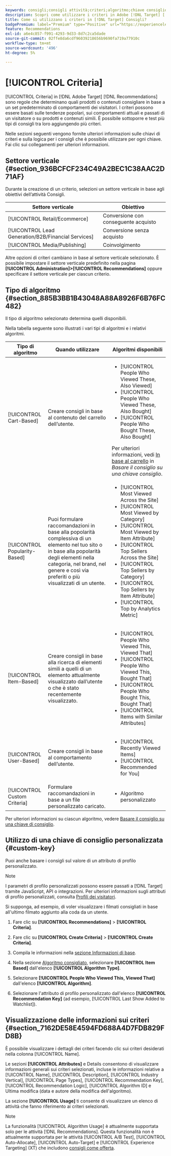 ```yaml
---
keywords: consigli;consigli attività;criteri;algoritmo;chiave consiglio;chiave personalizzata;settore verticale;commercio al dettaglio;eccommerce;generazione lead;b2b;servizi finanziari;media;publishing;recommendations activity;criteria;algorithm;recommendations key;custom key;industry vertical;retail;eccommerce;lead generation;b2b;financial services;media;publishing
description: Scopri come utilizzare i criteri in Adobe [!DNL Target] [!DNL Recommendations].
title: Come si utilizzano i criteri in [!DNL Target] Consigli?
badgePremium: label="Premium" type="Positive" url="https://experienceleague.adobe.com/docs/target/using/introduction/intro.html?lang=it#premium newtab=true" tooltip="Scopri cosa è incluso in Target Premium."
feature: Recommendations
exl-id: a6e4c857-f991-4293-9d33-8d7c2ca5dade
source-git-commit: 02ffe8da6cdf96039218656b9690fa719a77910c
workflow-type: tm+mt
source-wordcount: '496'
ht-degree: 5%

---
```


# [!UICONTROL Criteria]

[!UICONTROL Criteria] in [!DNL Adobe Target] [!DNL Recommendations] sono regole che determinano quali prodotti o contenuti consigliare in base a un set predeterminato di comportamenti dei visitatori. I criteri possono essere basati sulle tendenze popolari, sui comportamenti attuali e passati di un visitatore o su prodotti e contenuti simili. È possibile sottoporre e test più tipi di consigli tra loro aggiungendo più criteri.

Nelle sezioni seguenti vengono fornite ulteriori informazioni sulle chiavi di criteri e sulla logica per i consigli che è possibile utilizzare per ogni chiave. Fai clic sui collegamenti per ulteriori informazioni.

## Settore verticale {#section_936BCFCF234C49A2BEC1C38AAC2D71AF}

Durante la creazione di un criterio, selezioni un settore verticale in base agli obiettivi dell’attività Consigli.

| Settore verticale | Obiettivo |
|--- |--- |
| [!UICONTROL Retail/Ecommerce] | Conversione con conseguente acquisto |
| [!UICONTROL Lead Generation/B2B/Financial Services] | Conversione senza acquisto |
| [!UICONTROL Media/Publishing] | Coinvolgimento |

Altre opzioni di criteri cambiano in base al settore verticale selezionato. È possibile impostare il settore verticale predefinito nella pagina **[!UICONTROL Administration]>[!UICONTROL Recommendations]** oppure specificare il settore verticale per ciascun criterio.

## Tipo di algoritmo {#section_885B3BB1B43048A88A8926F6B76FC482}

Il tipo di algoritmo selezionato determina quelli disponibili.

Nella tabella seguente sono illustrati i vari tipi di algoritmi e i relativi algoritmi.

| Tipo di algoritmo | Quando utilizzare | Algoritmi disponibili |
| --- | --- | --- |
| [!UICONTROL Cart-Based] | Creare consigli in base al contenuto del carrello dell’utente. | <ul><li>[!UICONTROL People Who Viewed These, Also Viewed]</li><li>[!UICONTROL People Who Viewed These, Also Bought]</li><li>[!UICONTROL People Who Bought These, Also Bought]</li></ul>Per ulteriori informazioni, vedi [In base al carrello](/help/main/c-recommendations/c-algorithms/base-the-recommendation-on-a-recommendation-key.md#cart-based) in *Basare il consiglio su una chiave consiglio*. |
| [!UICONTROL Popularity-Based] | Puoi formulare raccomandazioni in base alla popolarità complessiva di un elemento nel tuo sito o in base alla popolarità degli elementi nella categoria, nel brand, nel genere e così via preferiti o più visualizzati di un utente. | <ul><li>[!UICONTROL Most Viewed Across the Site]</li><li>[!UICONTROL Most Viewed by Category]</li><li>[!UICONTROL Most Viewed by Item Attribute]</li><li>[!UICONTROL Top Sellers Across the Site]</li><li>[!UICONTROL Top Sellers by Category]</li><li>[!UICONTROL Top Sellers by Item Attribute]</li><li>[!UICONTROL Top by Analytics Metric]</li></ul> |
| [!UICONTROL Item-Based] | Creare consigli in base alla ricerca di elementi simili a quelli di un elemento attualmente visualizzato dall’utente o che è stato recentemente visualizzato. | <ul><li>[!UICONTROL People Who Viewed This, Viewed That]</li><li>[!UICONTROL People Who Viewed This, Bought That]</li><li>[!UICONTROL People Who Bought This, Bought That]</li><li>[!UICONTROL Items with Similar Attributes]</li></ul> |
| [!UICONTROL User-Based] | Creare consigli in base al comportamento dell’utente. | <ul><li>[!UICONTROL Recently Viewed Items]</li><li>[!UICONTROL Recommended for You]</li></ul> |
| [!UICONTROL Custom Criteria] | Formulare raccomandazioni in base a un file personalizzato caricato. | <ul><li>Algoritmo personalizzato</li></ul> |

Per ulteriori informazioni su ciascun algoritmo, vedere [Basare il consiglio su una chiave di consiglio](/help/main/c-recommendations/c-algorithms/base-the-recommendation-on-a-recommendation-key.md).

## Utilizzo di una chiave di consiglio personalizzata {#custom-key}

Puoi anche basare i consigli sul valore di un attributo di profilo personalizzato.

>[!NOTE]
>
>I parametri di profilo personalizzati possono essere passati a [!DNL Target] tramite JavaScript, API o integrazioni. Per ulteriori informazioni sugli attributi di profilo personalizzati, consulta [Profili dei visitatori](/help/main/c-target/c-visitor-profile/visitor-profile.md).

Si supponga, ad esempio, di voler visualizzare i filmati consigliati in base all&#39;ultimo filmato aggiunto alla coda da un utente.

1. Fare clic su **[!UICONTROL Recommendations]** > **[!UICONTROL Criteria]**.

1. Fare clic su **[!UICONTROL Create Criteria]** > **[!UICONTROL Create Criteria]**.

1. Compila le informazioni nella [sezione Informazioni di base](/help/main/c-recommendations/c-algorithms/create-new-algorithm.md#info).

1. Nella sezione [Algoritmo consigliato](/help/main/c-recommendations/c-algorithms/create-new-algorithm.md#rec-algo), selezionare **[!UICONTROL Item Based]** dall&#39;elenco **[!UICONTROL Algorithm Type]**.

1. Selezionare **[!UICONTROL People Who Viewed This, Viewed That]** dall&#39;elenco **[!UICONTROL Algorithm]**.

1. Selezionare l&#39;attributo di profilo personalizzato dall&#39;elenco **[!UICONTROL Recommendation Key]** (ad esempio, [!UICONTROL Last Show Added to Watchlist]).

## Visualizzazione delle informazioni sui criteri {#section_7162DE58E4594FD688A4D7FDB829FD8B}

È possibile visualizzare i dettagli dei criteri facendo clic sui criteri desiderati nella colonna [!UICONTROL Name].

Le sezioni **[!UICONTROL Attributes]** e Details consentono di visualizzare informazioni generali sui criteri selezionati, incluse le informazioni relative a [!UICONTROL Name], [!UICONTROL Description], [!UICONTROL Industry Vertical], [!UICONTROL Page Types], [!UICONTROL Recommendation Key], [!UICONTROL Recommendation Logic], [!UICONTROL Algorithm ID] e Ultima modifica (data e autore della modifica dell&#39;algoritmo).

La sezione **[!UICONTROL Usage]** ti consente di visualizzare un elenco di attività che fanno riferimento ai criteri selezionati.

>[!NOTE]
>
>La funzionalità [!UICONTROL Algorithm Usage] è attualmente supportata solo per le attività [!DNL Recommendations]. Questa funzionalità non è attualmente supportata per le attività [!UICONTROL A/B Test], [!UICONTROL Auto-Allocate], [!UICONTROL Auto-Target] e [!UICONTROL Experience Targeting] (XT) che includono [consigli come offerta](/help/main/c-recommendations/recommendations-as-an-offer.md).
